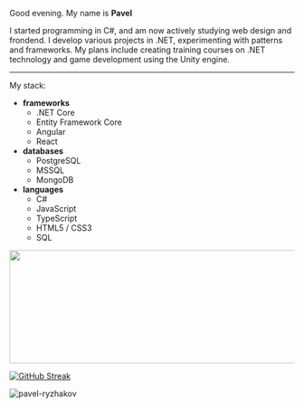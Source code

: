 
Good evening. My name is **Pavel** 


I started programming in C#, and am now actively studying web design and frondend.
I develop various projects in .NET, experimenting with patterns and frameworks. My plans include creating training courses on .NET technology and game development using the Unity engine. 
***
My stack:

- **frameworks** 
  - .NET Core
  - Entity Framework Core
  - Angular
  - React
- **databases**
    - PostgreSQL
    - MSSQL
    - MongoDB
- **languages**
  - С#
  - JavaScript
  - TypeScript
  - HTML5 / CSS3
  - SQL


   


  
 
<div>  <img src="https://www.publicdomainpictures.net/pictures/200000/velka/plain-black-background.jpg" width="1000"  height="200"/></div>


[![GitHub Streak](http://github-readme-streak-stats.herokuapp.com?user=pavel-ryzhakov&theme=dark&border_radius=15&locale=ru&card_width=400&ring=FF5F00&dates=B1EBE9&stroke=EB545400&border=EB545400)]() 

<p><img align="left" src="https://github-readme-stats.vercel.app/api/top-langs?username=pavel-ryzhakov&show_icons=true&theme=dark&hide_border=true&locale=en&layout=compact" alt="pavel-ryzhakov" /></p>



